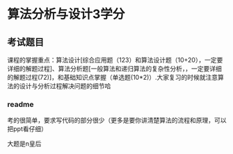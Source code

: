 # 算法分析与设计3学分
## 考试题目
课程的掌握重点：算法设计[综合应用题（123）和算法设计题（10+20），一定要详细的解题过程]、算法分析题[一般算法和递归算法的复杂性分析，，一定要详细的解题过程(72)]，和基础知识点掌握（单选题(10*2)）.大家复习的时候就注意算法的设计与分析过程解决问题的细节哈

### readme

考的很简单，要求写代码的部分很少（更多是要你讲清楚算法的流程和原理，可以把ppt看仔细）

大题是n皇后
